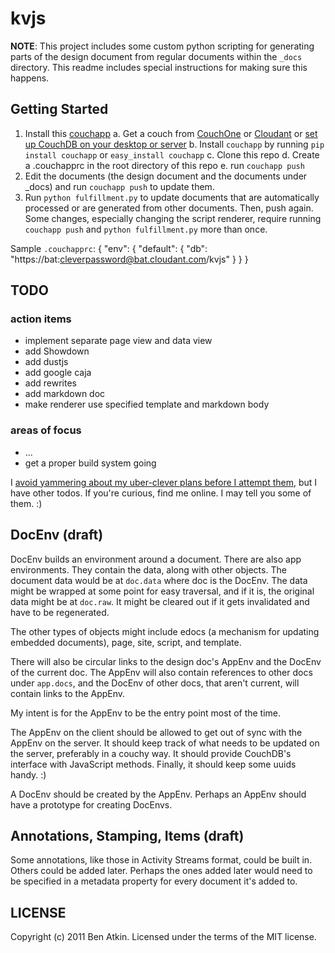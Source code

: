 kvjs
====

**NOTE**: This project includes some custom python scripting for generating parts of the design document from regular documents within the `_docs` directory. This readme includes special instructions for making sure this happens.

Getting Started
---------------

1.  Install this [couchapp](http://couchapp.org/)
    a.  Get a couch from [CouchOne](http://couchone.com/) or [Cloudant](http://cloudant.com/) or [set up CouchDB on your desktop or server](http://couchone.com/get)
    b.  Install `couchapp` by running `pip install couchapp` or `easy_install couchapp`
    c.  Clone this repo
    d.  Create a .couchapprc in the root directory of this repo
    e.  run `couchapp push`
2.  Edit the documents (the design document and the documents under \_docs) and run `couchapp push` to update them.
3.  Run `python fulfillment.py` to update documents that are automatically processed or are generated from other documents. Then, push again. Some changes, especially changing the script renderer, require running `couchapp push` and `python fulfillment.py` more than once.

Sample `.couchapprc`:
    {
      "env": {
        "default": {
          "db": "https://bat:cleverpassword@bat.cloudant.com/kvjs"
        }
      }
    }

TODO
----

### action items

* implement separate page view and data view
* add Showdown
* add dustjs
* add google caja
* add rewrites
* add markdown doc
* make renderer use specified template and markdown body

### areas of focus

* ...
* get a proper build system going

I [avoid yammering about my uber-clever plans before I attempt them](http://sivers.org/zipit "one of my favorite articles"), but I have other todos. If you're curious, find me online. I may tell you some of them. :)

DocEnv (draft)
--------------

DocEnv builds an environment around a document. There are also app
environments. They contain the data, along with other objects. The
document data would be at `doc.data` where doc is the DocEnv. The 
data might be wrapped at some point for easy traversal, and if it
is, the original data might be at `doc.raw`. It might be cleared
out if it gets invalidated and have to be regenerated.

The other types of objects might include edocs (a mechanism for
updating embedded documents), page, site, script, and template.

There will also be circular links to the design doc's AppEnv and
the DocEnv of the current doc. The AppEnv will also contain
references to other docs under `app.docs`, and the DocEnv of other
docs, that aren't current, will contain links to the AppEnv.

My intent is for the AppEnv to be the entry point most of the time.

The AppEnv on the client should be allowed to get out of sync with
the AppEnv on the server. It should keep track of what needs to be
updated on the server, preferably in a couchy way. It should 
provide CouchDB's interface with JavaScript methods. Finally, it 
should keep some uuids handy. :)

A DocEnv should be created by the AppEnv. Perhaps an AppEnv should
have a prototype for creating DocEnvs.

Annotations, Stamping, Items (draft)
------------------------------------

Some annotations, like those in Activity Streams format, could be built in. Others could be added later. Perhaps the ones added later would need to be specified in a metadata property for every document it's added to.

LICENSE
-------

Copyright (c) 2011 Ben Atkin. Licensed under the terms of the MIT license.
